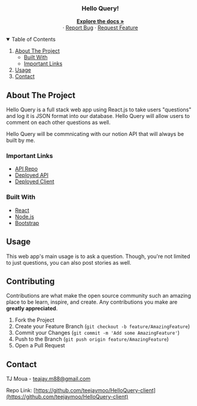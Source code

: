 

<!-- PROJECT LOGO -->
<h3 align="center">Hello Query!</h3>
  <p align="center">
    <a href="https://github.com/teejaymoo/HelloQuery-client"><strong>Explore the docs »</strong></a>
    <br />
    ·
    <a href="https://github.com/teejaymoo/HelloQuery-client/issues">Report Bug</a>
    ·
    <a href="https://github.com/teejaymoo/HelloQuery-client/issues">Request Feature</a>
  </p>
</p>



<!-- TABLE OF CONTENTS -->
<details open="open">
  <summary>Table of Contents</summary>
  <ol>
    <li>
      <a href="#about-the-project">About The Project</a>
      <ul>
        <li><a href="#built-with">Built With</a></li>
        <li><a href="#important-links">Important Links</a></li>
      </ul>
    </li>
    <li><a href="#usage">Usage</a></li>
    <li><a href="#contact">Contact</a></li>
  </ol>
</details>



<!-- ABOUT THE PROJECT -->
## About The Project

Hello Query is a full stack web app using React.js to take users "questions" and log it is JSON format into our database.
Hello Query will allow users to comment on each other questions as well.

Hello Query will be commnicating with our notion API that will always be built by me.

### Important Links
- [API Repo](https://github.com/teejaymoo/notion-api)
- [Deployed API](https://notion-api-626.herokuapp.com/)
- [Deployed Client](https://teejaymoo.github.io/HelloQuery-client/#/)


### Built With
* [React](https://reactjs.org/)
* [Node.js](https://nodejs.org/en/)
* [Bootstrap](https://getbootstrap.com/)


<!-- USAGE EXAMPLES -->
## Usage

This web app's main usage is to ask a question. Though, you're not limited to just questions, you can also post stories as well.



<!-- CONTRIBUTING -->
## Contributing

Contributions are what make the open source community such an amazing place to be learn, inspire, and create. Any contributions you make are **greatly appreciated**.

1. Fork the Project
2. Create your Feature Branch (`git checkout -b feature/AmazingFeature`)
3. Commit your Changes (`git commit -m 'Add some AmazingFeature'`)
4. Push to the Branch (`git push origin feature/AmazingFeature`)
5. Open a Pull Request


<!-- CONTACT -->
## Contact

TJ Moua - teajay.m88@gmail.com

Repo Link: [https://github.com/teejaymoo/HelloQuery-client](https://github.com/teejaymoo/HelloQuery-client)




<!-- MARKDOWN LINKS & IMAGES -->
<!-- https://www.markdownguide.org/basic-syntax/#reference-style-links -->
[contributors-shield]: https://img.shields.io/github/contributors/othneildrew/Best-README-Template.svg?style=for-the-badge
[contributors-url]: https://github.com/othneildrew/Best-README-Template/graphs/contributors
[forks-shield]: https://img.shields.io/github/forks/othneildrew/Best-README-Template.svg?style=for-the-badge
[forks-url]: https://github.com/othneildrew/Best-README-Template/network/members
[stars-shield]: https://img.shields.io/github/stars/othneildrew/Best-README-Template.svg?style=for-the-badge
[stars-url]: https://github.com/othneildrew/Best-README-Template/stargazers
[issues-shield]: https://img.shields.io/github/issues/othneildrew/Best-README-Template.svg?style=for-the-badge
[issues-url]: https://github.com/othneildrew/Best-README-Template/issues
[license-shield]: https://img.shields.io/github/license/othneildrew/Best-README-Template.svg?style=for-the-badge
[license-url]: https://github.com/othneildrew/Best-README-Template/blob/master/LICENSE.txt
[linkedin-shield]: https://img.shields.io/badge/-LinkedIn-black.svg?style=for-the-badge&logo=linkedin&colorB=555
[linkedin-url]: https://linkedin.com/in/othneildrew
[product-screenshot]: images/screenshot.png
